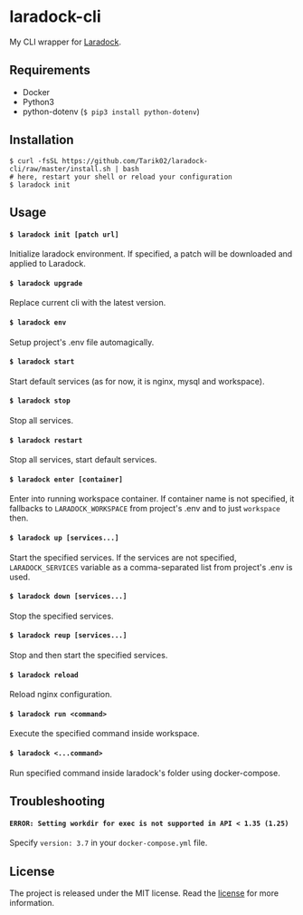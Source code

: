 # laradock-cli

My CLI wrapper for [Laradock](https://github.com/Laradock/laradock).

## Requirements
- Docker
- Python3
- python-dotenv (`$ pip3 install python-dotenv`)

## Installation
```
$ curl -fsSL https://github.com/Tarik02/laradock-cli/raw/master/install.sh | bash
# here, restart your shell or reload your configuration
$ laradock init
```

## Usage

#### `$ laradock init [patch url]`

Initialize laradock environment. If specified, a patch will be downloaded and applied to Laradock.

#### `$ laradock upgrade`

Replace current cli with the latest version.

#### `$ laradock env`

Setup project's .env file automagically.

#### `$ laradock start`

Start default services (as for now, it is nginx, mysql and workspace).

#### `$ laradock stop`

Stop all services.

#### `$ laradock restart`

Stop all services, start default services.

#### `$ laradock enter [container]`

Enter into running workspace container. If container name is not specified, it fallbacks to `LARADOCK_WORKSPACE` from project's .env and to just `workspace` then.

#### `$ laradock up [services...]`

Start the specified services. If the services are not specified, `LARADOCK_SERVICES` variable as a comma-separated list from project's .env is used.

#### `$ laradock down [services...]`

Stop the specified services.

#### `$ laradock reup [services...]`

Stop and then start the specified services.

#### `$ laradock reload`

Reload nginx configuration.

#### `$ laradock run <command>`

Execute the specified command inside workspace.

#### `$ laradock <...command>`

Run specified command inside laradock's folder using docker-compose.

## Troubleshooting

#### `ERROR: Setting workdir for exec is not supported in API < 1.35 (1.25)`
Specify `version: 3.7` in your `docker-compose.yml` file.

## License

The project is released under the MIT license. Read the [license](https://github.com/Tarik02/laradock-cli/blob/master/LICENSE.md) for more information.
